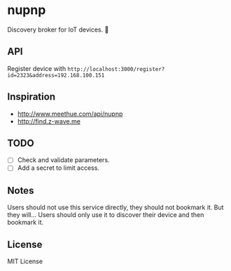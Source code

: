 # nupnp

Discovery broker for IoT devices. 🤖

## API
Register device with
`http://localhost:3000/register?id=2323&address=192.168.100.151`

## Inspiration
* http://www.meethue.com/api/nupnp
* http://find.z-wave.me

## TODO
- [ ] Check and validate parameters.
- [ ] Add a secret to limit access.

## Notes
Users should not use this service directly, they should not bookmark it. But they will...
Users should only use it to discover their device and then bookmark it.

## License
MIT License
